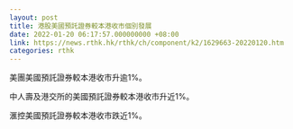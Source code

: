 ```yaml
---
layout: post
title: 港股美國預託證券較本港收市個別發展
date: 2022-01-20 06:17:57.000000000 +08:00
link: https://news.rthk.hk/rthk/ch/component/k2/1629663-20220120.htm
categories: rthk
---
```


美團美國預託證券較本港收市升逾1%。

中人壽及港交所的美國預託證券較本港收市升近1%。

滙控美國預託證券較本港收市跌近1%。

